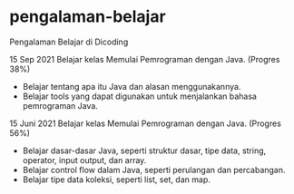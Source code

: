 # pengalaman-belajar
Pengalaman Belajar di Dicoding

15 Sep 2021
Belajar kelas Memulai Pemrograman dengan Java. (Progres 38%)
* Belajar tentang apa itu Java dan alasan menggunakannya.
* Belajar tools yang dapat digunakan untuk menjalankan bahasa pemrograman Java.
  
15 Juni 2021
Belajar kelas Memulai Pemrograman dengan Java. (Progres 56%)
* Belajar dasar-dasar Java, seperti struktur dasar, tipe data, string, operator, input output, dan array.
* Belajar control flow dalam Java, seperti perulangan dan percabangan.
* Belajar tipe data koleksi, seperti list, set, dan map.
